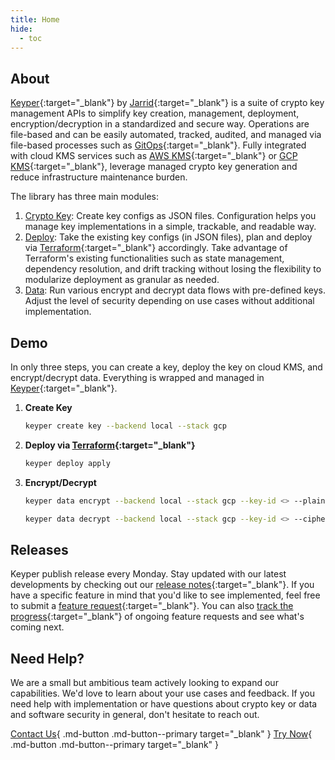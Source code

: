 ```yaml
---
title: Home
hide:
  - toc
---
```


## About

[Keyper](https://github.com/apiobuild/jarrid-keyper/){:target="_blank"} by [Jarrid](https://jarrid.xyz){:target="_blank"} is a suite of crypto key management APIs to simplify key creation, management, deployment, encryption/decryption in a standardized and secure way. Operations are file-based and can be easily automated, tracked, audited, and managed via file-based processes such as [GitOps](https://github.com/topics/gitops){:target="_blank"}. Fully integrated with cloud KMS services such as [AWS KMS](https://docs.aws.amazon.com/kms){:target="_blank"} or [GCP KMS](https://cloud.google.com/kms){:target="_blank"}, leverage managed crypto key generation and reduce infrastructure maintenance burden.

The library has three main modules:

1. [Crypto Key](crypto-key/index.md): Create key configs as JSON files. Configuration helps you manage key implementations in a simple, trackable, and readable way.
2. [Deploy](deploy/index.md): Take the existing key configs (in JSON files), plan and deploy via [Terraform](https://www.terraform.io/){:target="_blank"} accordingly. Take advantage of Terraform's existing functionalities such as state management, dependency resolution, and drift tracking without losing the flexibility to modularize deployment as granular as needed.
3. [Data](data/index.md): Run various encrypt and decrypt data flows with pre-defined keys. Adjust the level of security depending on use cases without additional implementation.

## Demo

In only three steps, you can create a key, deploy the key on cloud KMS, and encrypt/decrypt data. Everything is wrapped and managed in [Keyper](https://github.com/apiobuild/jarrid-keyper/){:target="_blank"}.

1. **Create Key**
   
      ```bash
      keyper create key --backend local --stack gcp
      ```

      <script src="https://asciinema.org/a/667093.js" id="asciicast-667093" async="true"></script>

2. **Deploy via [Terraform](https://www.terraform.io/){:target="_blank"}**

      ```bash
      keyper deploy apply
      ```

      <script src="https://asciinema.org/a/667095.js" id="asciicast-667095" async="true"></script>

3. **Encrypt/Decrypt**

      ```bash
      keyper data encrypt --backend local --stack gcp --key-id <> --plaintext <>
      ```

      ```bash
      keyper data decrypt --backend local --stack gcp --key-id <> --ciphertext <>
      ```

      <script src="https://asciinema.org/a/667096.js" id="asciicast-667096" async="true"></script>

## Releases

Keyper publish release every Monday. Stay updated with our latest developments by checking out our [release notes](https://github.com/apiobuild/jarrid-keyper/releases){:target="_blank"}. If you have a specific feature in mind that you'd like to see implemented, feel free to submit a [feature request](https://github.com/apiobuild/jarrid-keyper/issues/new/choose){:target="_blank"}. You can also [track the progress](https://github.com/orgs/apiobuild/projects/5/views/1){:target="_blank"} of ongoing feature requests and see what's coming next.

## Need Help?

We are a small but ambitious team actively looking to expand our capabilities. We'd love to learn about your use cases and feedback. If you need help with implementation or have questions about crypto key or data and software security in general, don't hesitate to reach out.

[Contact Us](https://jarrid.xyz/#contact){ .md-button .md-button--primary target="_blank" } [Try Now](https://github.com/apiobuild/jarrid-keyper/){ .md-button .md-button--primary target="_blank" }
